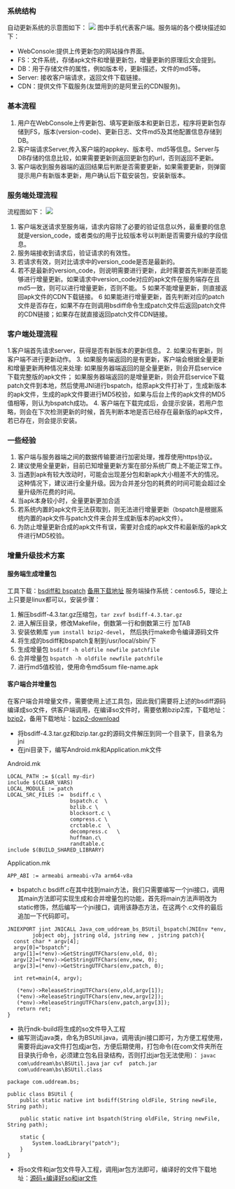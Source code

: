 ### 系统结构
自动更新系统的示意图如下：
![](http://static.blog.uddream.cn/update_zengliang_introduce.jpg)
图中手机代表客户端。服务端的各个模块描述如下：
- WebConsole:提供上传更新包的网站操作界面。
- FS：文件系统，存储apk文件和增量更新包，增量更新的原理后文会提到。
- DB：用于存储文件的属性，例如版本号，更新描述，文件的md5等。
- Server: 接收客户端请求，返回文件下载链接。
- CDN：提供文件下载服务(友盟用到的是阿里云的CDN服务)。

### 基本流程
1.  用户在WebConsole上传更新包、填写更新版本和更新日志，程序将更新包存储到FS，版本(version-code)、更新日志、文件md5及其他配置信息存储到DB。
2. 客户端请求Server,传入客户端的appkey、版本号、md5等信息。Server与DB存储的信息比较，如果需要更新则返回更新包的url，否则返回不更新。
3. 客户端收到服务器端的返回结果后判断是否需要更新，如果需要更新，则弹窗提示用户有新版本更新，用户确认后下载安装包，安装新版本。

### 服务端处理流程
流程图如下：
![](http://static.blog.uddream.cn/update_zengliang_flow.png)
1. 客户端发送请求至服务端，请求内容除了必要的验证信息以外，最重要的信息就是version_code，或者类似的用于比较版本号以判断是否需要升级的字段信息。
2. 服务端接收到请求后，验证请求的有效性。
3. 若请求有效，则对比请求中的version_code是否是最新的。
4. 若不是最新的version_code，则说明需要进行更新，此时需要首先判断是否能够进行增量更新。如果请求中version_code对应的apk文件在服务端存在且md5一致，则可以进行增量更新，否则不能。
5 如果不能增量更新，则直接返回apk文件的CDN下载链接。
6 如果能进行增量更新，首先判断对应的patch文件是否存在，如果不存在则调用bsdiff命令生成patch文件后返回patch文件的CDN链接；如果存在就直接返回patch文件CDN链接。

### 客户端处理流程
1.客户端首先请求server，获得是否有新版本的更新信息。
2. 如果没有更新，则客户端不进行更新动作。
3. 如果服务端返回的是有更新，客户端会根据全量更新和增量更新两种情况来处理:  如果服务器端返回的是全量更新，则会开启service下载完整版的apk文件； 如果服务器端返回的是增量更新，则会开启service下载patch文件到本地，然后使用JNI进行bspatch，给原apk文件打补丁，生成新版本的apk文件，生成的apk文件要进行MD5校验，如果与后台上传的apk文件的MD5值相等，则认为bspatch成功。
4. 客户端在下载完成后，会提示安装，若用户忽略，则会在下次检测更新的时候，首先判断本地是否已经存在最新版的apk文件，若已存在，则会提示安装。

### 一些经验
1. 客户端与服务器端之间的数据传输要进行加密处理，推荐使用https协议。
2. 建议使用全量更新，目前已知增量更新方案在部分系统厂商上不能正常工作。
3. 当遇到apk有较大改动时，可能会出现差分包和新apk大小相差不大的情况。这种情况下，建议进行全量升级。因为合并差分包的耗费的时间可能会超过全量升级所花费的时间。
4. 当apk本身较小时，全量更新更加合适
5. 若系统内置的apk文件无法获取到，则无法进行增量更新（bspatch是根据系统内置的apk文件与patch文件来合并生成新版本的apk文件）。
6. 为防止增量更新合成的apk文件有误，需要对合成的apk文件和最新版的apk文件进行MD5校验。

### 增量升级技术方案
#### 服务端生成增量包
工具下载：[bsdiff和 bspatch](http://www.daemonology.net/bsdiff/)
[备用下载地址](http://static.blog.uddream.cn/bsdiff-4.3.tar.gz)
服务端操作系统：centos6.5，理论上上只要是linux都可以，安装步骤：
1. 解压bsdiff-4.3.tar.gz压缩包，`tar zxvf bsdiff-4.3.tar.gz`
2. 进入解压目录，修改Makefile，倒数第一行和倒数第三行 加TAB
3. 安装依赖库 `yum install bzip2-devel`， 然后执行make命令编译源码文件
4.  将生成的bsdiff和bspatch复制到/usr/local/sbin/下
5. 生成增量包 `bsdiff -h oldfile newfile patchfile`
6. 合并增量包 `bspatch -h oldfile newfile patchfile`
7. 进行md5值校验，使用命令md5sum file-name.apk

#### 客户端合并增量包
在客户端合并增量文件，需要使用上述工具包，因此我们需要将上述的bsdiff源码编译成so文件，供客户端调用，在编译so文件时，需要依赖bzip2库，下载地址：[bzip2](http://www.bzip.org/downloads.html)，备用下载地址：[bzip2-download](http://static.blog.uddream.cn/bzip2-1.0.6.tar.gz)
- 将bsdiff-4.3.tar.gz和bzip.tar.gz的源码文件解压到同一个目录下，目录名为jni
- 在jni目录下，编写Android.mk和Application.mk文件

Android.mk
```
LOCAL_PATH := $(call my-dir)
include $(CLEAR_VARS)
LOCAL_MODULE := patch
LOCAL_SRC_FILES := 	bsdiff.c \
					bspatch.c  \
					bzlib.c \
					blocksort.c \
					compress.c \
					crctable.c  \
					decompress.c   \
					huffman.c\
					randtable.c
include $(BUILD_SHARED_LIBRARY)
```
Application.mk
```
APP_ABI := armeabi armeabi-v7a arm64-v8a
```
- bspatch.c bsdiff.c在其中找到main方法，我们只需要编写一个jni接口，调用其main方法即可实现生成和合并增量包的功能，首先将main方法声明改为static修饰，然后编写一个jni接口，调用该静态方法，在这两个.c文件的最后追加一下代码即可。
```
JNIEXPORT jint JNICALL Java_com_uddream_bs_BSUtil_bspatch(JNIEnv *env,  
        jobject obj, jstring old, jstring new , jstring patch){  
  const char * argv[4];  
  argv[0]="bspatch";  
  argv[1]=(*env)->GetStringUTFChars(env,old, 0);  
  argv[2]=(*env)->GetStringUTFChars(env,new, 0);  
  argv[3]=(*env)->GetStringUTFChars(env,patch, 0);  
    
  int ret=main(4, argv);  
    
   (*env)->ReleaseStringUTFChars(env,old,argv[1]);  
   (*env)->ReleaseStringUTFChars(env,new,argv[2]);  
   (*env)->ReleaseStringUTFChars(env,patch,argv[3]);  
   return ret;  
}
```
- 执行ndk-build将生成的so文件导入工程
- 编写测试java类，命名为BSUtil.java，调用该jni接口即可，为方便工程使用，需要将此java文件打包成jar包，方便后期使用，打包命令(在com文件夹所在目录执行命令，必须建立包名目录结构，否则打出jar包无法使用)：
`javac com\uddream\bs\BSUtil.java`
`jar cvf  patch.jar com\uddream\bs\BSUtil.class`
```
package com.uddream.bs;

public class BSUtil {
    public static native int bsdiff(String oldFile, String newFile, String path);

    public static native int bspatch(String oldFile, String newFile, String path);

    static {
        System.loadLibrary("patch");
    }
}
```
- 将so文件和jar包文件导入工程，调用jar包方法即可，编译好的文件下载地址：[源码+编译好so和jar文件](http://static.blog.uddream.cn/bspatch.rar)
